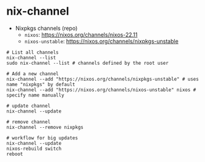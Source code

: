 # nix-channel

- Nixpkgs channels (repo)
  - `nixos`: <https://nixos.org/channels/nixos-22.11>
  - `nixos-unstable`: <https://nixos.org/channels/nixpkgs-unstable>

```shell
# List all channels
nix-channel --list
sudo nix-channel --list # channels defined by the root user

# Add a new channel
nix-channel --add "https://nixos.org/channels/nixpkgs-unstable" # uses name "nixpkgs" by default
nix-channel --add "https://nixos.org/channels/nixos-unstable" nixos # specify name manually

# update channel
nix-channel --update

# remove channel
nix-channel --remove nixpkgs
```

```shell
# workflow for big updates
nix-channel --update
nixos-rebuild switch
reboot
```
